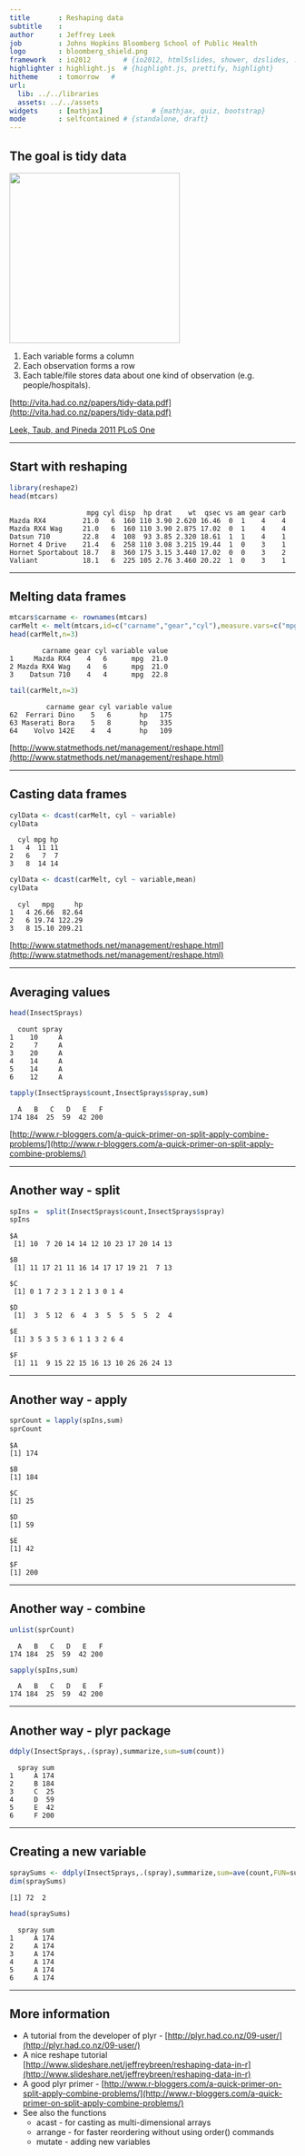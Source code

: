 ```yaml
---
title       : Reshaping data
subtitle    : 
author      : Jeffrey Leek 
job         : Johns Hopkins Bloomberg School of Public Health
logo        : bloomberg_shield.png
framework   : io2012        # {io2012, html5slides, shower, dzslides, ...}
highlighter : highlight.js  # {highlight.js, prettify, highlight}
hitheme     : tomorrow   # 
url:
  lib: ../../libraries
  assets: ../../assets
widgets     : [mathjax]            # {mathjax, quiz, bootstrap}
mode        : selfcontained # {standalone, draft}
---
```







## The goal is tidy data

<img class=center src="../../assets/img/01_DataScientistToolbox/excel.png" height=300 />


1. Each variable forms a column
2. Each observation forms a row
3. Each table/file stores data about one kind of observation (e.g. people/hospitals).


[http://vita.had.co.nz/papers/tidy-data.pdf](http://vita.had.co.nz/papers/tidy-data.pdf)

[Leek, Taub, and Pineda 2011 PLoS One](http://www.plosone.org/article/info%3Adoi%2F10.1371%2Fjournal.pone.0026895)

---

## Start with reshaping


```r
library(reshape2)
head(mtcars)
```

```
                   mpg cyl disp  hp drat    wt  qsec vs am gear carb
Mazda RX4         21.0   6  160 110 3.90 2.620 16.46  0  1    4    4
Mazda RX4 Wag     21.0   6  160 110 3.90 2.875 17.02  0  1    4    4
Datsun 710        22.8   4  108  93 3.85 2.320 18.61  1  1    4    1
Hornet 4 Drive    21.4   6  258 110 3.08 3.215 19.44  1  0    3    1
Hornet Sportabout 18.7   8  360 175 3.15 3.440 17.02  0  0    3    2
Valiant           18.1   6  225 105 2.76 3.460 20.22  1  0    3    1
```



---

## Melting data frames


```r
mtcars$carname <- rownames(mtcars)
carMelt <- melt(mtcars,id=c("carname","gear","cyl"),measure.vars=c("mpg","hp"))
head(carMelt,n=3)
```

```
        carname gear cyl variable value
1     Mazda RX4    4   6      mpg  21.0
2 Mazda RX4 Wag    4   6      mpg  21.0
3    Datsun 710    4   4      mpg  22.8
```

```r
tail(carMelt,n=3)
```

```
         carname gear cyl variable value
62  Ferrari Dino    5   6       hp   175
63 Maserati Bora    5   8       hp   335
64    Volvo 142E    4   4       hp   109
```



[http://www.statmethods.net/management/reshape.html](http://www.statmethods.net/management/reshape.html)

---

## Casting data frames


```r
cylData <- dcast(carMelt, cyl ~ variable)
cylData
```

```
  cyl mpg hp
1   4  11 11
2   6   7  7
3   8  14 14
```

```r
cylData <- dcast(carMelt, cyl ~ variable,mean)
cylData
```

```
  cyl   mpg     hp
1   4 26.66  82.64
2   6 19.74 122.29
3   8 15.10 209.21
```


[http://www.statmethods.net/management/reshape.html](http://www.statmethods.net/management/reshape.html)


---

## Averaging values


```r
head(InsectSprays)
```

```
  count spray
1    10     A
2     7     A
3    20     A
4    14     A
5    14     A
6    12     A
```

```r
tapply(InsectSprays$count,InsectSprays$spray,sum)
```

```
  A   B   C   D   E   F 
174 184  25  59  42 200 
```


[http://www.r-bloggers.com/a-quick-primer-on-split-apply-combine-problems/](http://www.r-bloggers.com/a-quick-primer-on-split-apply-combine-problems/)

---

## Another way - split


```r
spIns =  split(InsectSprays$count,InsectSprays$spray)
spIns
```

```
$A
 [1] 10  7 20 14 14 12 10 23 17 20 14 13

$B
 [1] 11 17 21 11 16 14 17 17 19 21  7 13

$C
 [1] 0 1 7 2 3 1 2 1 3 0 1 4

$D
 [1]  3  5 12  6  4  3  5  5  5  5  2  4

$E
 [1] 3 5 3 5 3 6 1 1 3 2 6 4

$F
 [1] 11  9 15 22 15 16 13 10 26 26 24 13
```


---

## Another way - apply


```r
sprCount = lapply(spIns,sum)
sprCount
```

```
$A
[1] 174

$B
[1] 184

$C
[1] 25

$D
[1] 59

$E
[1] 42

$F
[1] 200
```


---

## Another way - combine


```r
unlist(sprCount)
```

```
  A   B   C   D   E   F 
174 184  25  59  42 200 
```

```r
sapply(spIns,sum)
```

```
  A   B   C   D   E   F 
174 184  25  59  42 200 
```


---

## Another way - plyr package


```r
ddply(InsectSprays,.(spray),summarize,sum=sum(count))
```

```
  spray sum
1     A 174
2     B 184
3     C  25
4     D  59
5     E  42
6     F 200
```



---

## Creating a new variable


```r
spraySums <- ddply(InsectSprays,.(spray),summarize,sum=ave(count,FUN=sum))
dim(spraySums)
```

```
[1] 72  2
```

```r
head(spraySums)
```

```
  spray sum
1     A 174
2     A 174
3     A 174
4     A 174
5     A 174
6     A 174
```


---

## More information

* A tutorial from the developer of plyr - [http://plyr.had.co.nz/09-user/](http://plyr.had.co.nz/09-user/)
* A nice reshape tutorial [http://www.slideshare.net/jeffreybreen/reshaping-data-in-r](http://www.slideshare.net/jeffreybreen/reshaping-data-in-r)
* A good plyr primer - [http://www.r-bloggers.com/a-quick-primer-on-split-apply-combine-problems/](http://www.r-bloggers.com/a-quick-primer-on-split-apply-combine-problems/)
* See also the functions
  * acast - for casting as multi-dimensional arrays
  * arrange - for faster reordering without using order() commands
  * mutate - adding new variables


